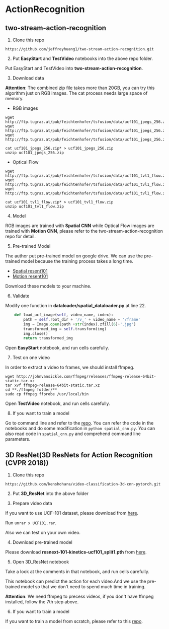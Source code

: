 # ActionRecognition

## two-stream-action-recognition

1. Clone this repo
```
https://github.com/jeffreyhuang1/two-stream-action-recognition.git
```

2. Put **EasyStart** and **TestVideo** notebooks into the above repo folder.

Put EasyStart and TestVideo into **two-stream-action-recognition**.

3. Download data

**Attention**: The combined zip file takes more than 20GB, you can try this algorithm just on RGB images. The cat process needs large space of memory.
- RGB images
```
wget http://ftp.tugraz.at/pub/feichtenhofer/tsfusion/data/ucf101_jpegs_256.zip.001
wget http://ftp.tugraz.at/pub/feichtenhofer/tsfusion/data/ucf101_jpegs_256.zip.002
wget http://ftp.tugraz.at/pub/feichtenhofer/tsfusion/data/ucf101_jpegs_256.zip.003

cat ucf101_jpegs_256.zip* > ucf101_jpegs_256.zip
unzip ucf101_jpegs_256.zip
```
- Optical Flow
```
wget http://ftp.tugraz.at/pub/feichtenhofer/tsfusion/data/ucf101_tvl1_flow.zip.001
wget http://ftp.tugraz.at/pub/feichtenhofer/tsfusion/data/ucf101_tvl1_flow.zip.002
wget http://ftp.tugraz.at/pub/feichtenhofer/tsfusion/data/ucf101_tvl1_flow.zip.003

cat ucf101_tvl1_flow.zip* > ucf101_tvl1_flow.zip
unzip ucf101_tvl1_flow.zip
```
4. Model

RGB images are trained with **Spatial CNN** while Optical Flow images are trained with **Motion CNN**, please refer to the two-stream-action-recognition repo for detail.

5. Pre-trained Model

The author put pre-trained model on google drive. We can use the pre-trained model because the training process takes a long time.
- [Spatial resent101](https://drive.google.com/drive/folders/1gVB5StqgoDJ3IxHUn7zoTzTNxzz3du3d?usp=sharing)
- [Motion resent101](https://drive.google.com/drive/folders/1z3fYUOJx_l3BW-NSb7ti0DsyGLFk6Z7J?usp=sharing)

Download these models to your machine.

6. Validate

Modify one function in **dataloader/spatial_dataloader.py** at line 22.

``` python
    def load_ucf_image(self, video_name, index):
        path = self.root_dir + '/v_' + video_name + '/frame'
        img = Image.open(path +str(index).zfill(6)+'.jpg')
        transformed_img = self.transform(img)
        img.close()
        return transformed_img
```
Open **EasyStart** notebook, and run cells carefully.

7. Test on one video

In order to extract a video to frames, we should install ffmpeg.
```
wget http://johnvansickle.com/ffmpeg/releases/ffmpeg-release-64bit-static.tar.xz
tar xvf ffmpeg-release-64bit-static.tar.xz
cd **./ffmpeg folder/**
sudo cp ffmpeg ffprobe /usr/local/bin
```

Open **TestVideo** notebook, and run cells carefully.

8. If you want to train a model

Go to command line and refer to the [repo](https://github.com/jeffreyhuang1/two-stream-action-recognition).
You can refer the code in the notebooks and do some modification in `python spatial_cnn.py`. You can also read code in `spatial_cnn.py` and comprehend command line parameters.

## 3D ResNet(3D ResNets for Action Recognition (CVPR 2018))

1. Clone this repo
```
https://github.com/kenshohara/video-classification-3d-cnn-pytorch.git
```

2. Put **3D_ResNet** into the above folder

3. Prepare video data

If you want to use UCF-101 dataset, please download from [here](http://crcv.ucf.edu/data/UCF101/UCF101.rar).

Run `unrar x UCF101.rar`.

Also we can test on your own video.

4. Download pre-trained model

Please download **resnext-101-kinetics-ucf101_split1.pth** from [here](https://drive.google.com/drive/folders/14KRBqT8ySfPtFSuLsFS2U4I-ihTDs0Y9?usp=sharing).


5. Open 3D_ResNet notebook

Take a look at the comments in that notebook, and run cells carefully.

This notebook can predict the action for each video.And we use the pre-trained model so that we don't need to spend much time in training.

**Attention**: We need ffmpeg to precess videos, if you don't have ffmpeg installed, follow the 7th step above.

6. If you want to train a model

If you want to train a model from scratch, please refer to this [repo](https://github.com/kenshohara/3D-ResNets-PyTorch.git).